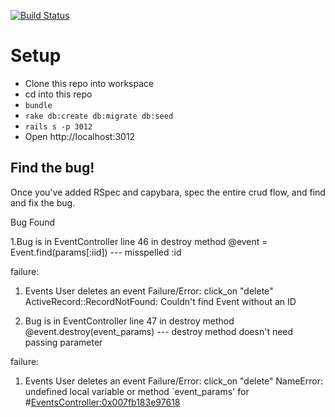[![Build Status](https://travis-ci.org/waselrosa/rails-practice-add-rspec.svg?branch=master)](https://travis-ci.org/waselrosa/rails-practice-add-rspec)

# Setup

* Clone this repo into workspace
* cd into this repo
* `bundle`
* `rake db:create db:migrate db:seed`
* `rails s -p 3012`
* Open http://localhost:3012

## Find the bug!

Once you've added RSpec and capybara, spec the entire crud flow, and find and fix the bug.

Bug Found

1.Bug is in EventController line 46 in destroy method
@event = Event.find(params[:iid]) --- misspelled :id

failure:
1) Events User deletes an event
Failure/Error: click_on "delete"
ActiveRecord::RecordNotFound:
Couldn't find Event without an ID

2. Bug is in EventController line 47 in destroy method
@event.destroy(event_params) --- destroy method doesn't need passing parameter

failure:
1) Events User deletes an event
Failure/Error: click_on "delete"
NameError:
undefined local variable or method `event_params' for #<EventsController:0x007fb183e97618>
